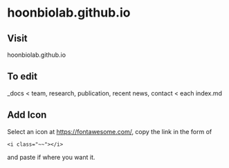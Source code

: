 # hoonbiolab.github.io

## Visit
hoonbiolab.github.io


## To edit 
_docs < team, research, publication, recent news, contact < each index.md


## Add Icon
Select an icon at https://fontawesome.com/, copy the link in the form of
```
<i class="~~"></i> 
```
and paste if where you want it.


